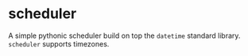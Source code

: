 # scheduler

A simple pythonic scheduler build on top the `datetime` standard library. `scheduler` supports timezones.
